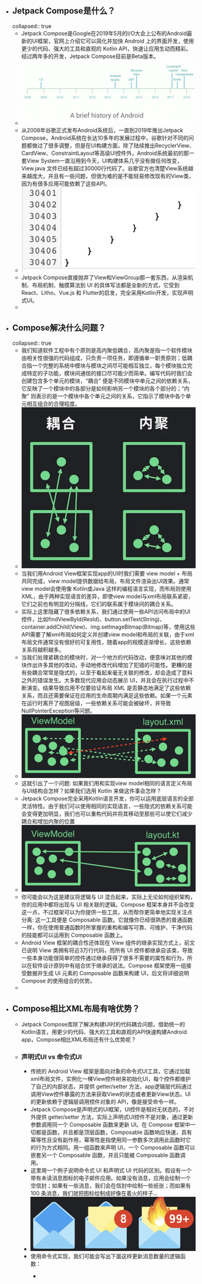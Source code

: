 - ## Jetpack Compose是什么？
  collapsed:: true
	- Jetpack Compose是Google在2019年5月的I/O大会上公布的Android最新的UI框架，官网上介绍它可以简化并加快 Android 上的界面开发，使用更少的代码、强大的工具和直观的 Kotlin API，快速让应用生动而精彩。经过两年多的开发，Jetpack Compose目前是Beta版本。
	- ![image.png](../assets/image_1684322252145_0.png)
	- 从2008年谷歌正式发布Android系统后，一直到2019年推出Jetpack Compose，Android系统在长达10多年的发展过程中，谷歌针对不同的问题都做过了很多调整，但是在UI构建方面，除了陆续推出RecyclerView、CardView、ConstraintLayout等高级UI控件外，Android系统最初的那一套View System一直沿用到今天，UI构建体系几乎没有做任何改变，View.java 文件已经有超过30000行代码了。谷歌官方也清楚View系统越来越庞大，并且有一些问题，但很为难的是不能轻易修改现有的View类，因为有很多应用可能依赖了这些API。
	- ![image.png](../assets/image_1684322268464_0.png)
	- Jetpack Compose直接抛弃了View和ViewGroup那一套东西，从渲染机制、布局机制、触摸算法到 UI 的具体写法都是全新的方式，它受到React、Litho、Vue.js 和 Flutter的启发，完全采用Kotlin开发，实现声明式UI。
	-
- ## Compose解决什么问题？
  collapsed:: true
	- 我们知道软件工程中有个原则是高内聚低耦合，高内聚是指一个软件模块由相关性很强的代码组成，只负责一项任务，即遵循单一职责原则；低耦合指一个完整的系统中模块与模块之间尽可能相互独立，每个模块独立完成特定的子功能，模块间通信的接口尽可能少而简单。编写代码时我们会创建包含多个单元的模块，“耦合” 便是不同模块中单元之间的依赖关系，它反映了一个模块中的各部分是如何影响另一个模块的各个部分的；“内聚” 则表示的是一个模块中各个单元之间的关系，它指示了模块中各个单元相互组合的合理程度。
	- ![image.png](../assets/image_1684322306701_0.png)
	- 当我们用Android View框架实现app的UI时我们需要 view model + 布局 共同完成，view model提供数据给布局，布局文件渲染出UI效果。通常view model会使用像 Kotlin或Java 这样的编程语言实现，而布局则使用 XML，由于两种实现语言的差异，即使view model与xml布局联系紧密，它们之前也有明显的分隔线，它们的联系属于模块间的耦合关系。
	- 实际上这里隐藏了很多依赖关系，我们通过使用一些API访问布局中的UI控件，比如findViewById(ResId)、button.setText(String)、container.addChild(View)、img.setImageBitmap(Bitmap)等，使用这些API需要了解xml布局如何定义并创建view model和布局的关联，由于xml布局文件通常没有很好的可复用性，随着app的规模逐渐增长，这些依赖关系将越积越多。
	- 当我们处理紧耦合的模块时，对一个地方的代码改动，便意味对其他的模块作出许多其他的改动，手动地修改代码增加了犯错的可能性。更糟的是有些耦合常常是隐式的，以至于看起来毫无关联的修改，却会造成了意料之外的错误发生。大多数现代应用会动态展示 UI，并且会在执行过程中不断演变。结果导致应用不仅要验证布局 XML 是否静态地满足了这些依赖关系，而且还需要保证在应用的生命周期内满足这些依赖。如果一个元素在运行时离开了视图层级，一些依赖关系可能会被破坏，并导致NullPointerException等问题。
	- ![image.png](../assets/image_1684322325237_0.png)
	- 这就引出了一个问题: 如果我们用和实现view model相同的语言定义布局与UI结构会怎样？如果我们选用 Kotlin 来做这件事会怎样？
	- Jetpack Compose完全采用Kotlin语言开发，你可以运用底层语言的全部灵活特性。由于我们可以使用相同的实现语言，一些隐式的依赖关系可能会变得更加明显，我们也可以重构代码并将其移动至那些可以使它们减少耦合和增加内聚的位置
	- ![image.png](../assets/image_1684322341823_0.png)
	- 你可能会以为这是建议将逻辑与 UI 混合起来，实际上无论如何组织架构，你的应用中都将出现与 UI 相关联的逻辑。Compose 框架本身并不会改变这一点，不过框架可以为你提供一些工具，从而帮你更简单地实现关注点分离: 这一工具便是 Composable 函数。它就像你已经很熟悉的普通函数一样，你在使用普通函数时所掌握的重构和编写可靠、可维护、干净代码的技能都可以运用到 Composable 函数上。
	- Android View 框架的耦合性还体现在 View 组件的继承实现方式上，前文已说明 View 类拥有将近3万行代码，而所有 UI 控件都继承自该类，导致一些本身功能很简单的控件通过继承获得了很多不需要的属性和行为，所以在软件设计原则中有组合优于继承的说法。Compose 框架使用一组接受数据并生成 UI 元素的 Composable 函数来构建 UI，后文将详细说明 Compose 的使用组合的优势。
	-
- ## Compose相比XML布局有啥优势？
	- Jetpack Compose库除了解决构建UI时的代码耦合问题，借助统一的Kotlin语言，用更少的代码、强大的工具和直观的API快速构建Android app，Compose相比XML布局还有什么优势呢？
	- ### 声明式UI vs 命令式UI
		- 传统的 Android View 框架是面向对象的命令式UI工具，它通过加载xml布局文件，实例化一棵View控件树来初始化UI，每个控件都维护了自己的内部状态，并提供 getter/setter 方法，app逻辑层代码通过调用View控件暴露的方法来获取View的状态或者更新View状态。UI的更新依赖于逻辑层调用控件对象的 API，像是接受命令一样。
		- Jetpack Compose是声明式的UI框架，UI控件是相对无状态的，不对外提供 getter/setter 方法，实际上声明式UI控件不是对象，通过更新参数调用同一个 Composable 函数来更新 UI。在 Compose 框架中一切都是函数，并且都是顶层函数，Composable 函数响应快速，具有幂等性且没有副作用，幂等性是指使用同一参数多次调用此函数时它的行为方式相同。用一组函数来声明 UI，一个 Composable 函数可以嵌套另一个 Composable 函数，并且只能被 Composable 函数调用。
		- 这里用一个例子说明命令式 UI 和声明式 UI 代码的区别。假设有一个带有未读消息图标的电子邮件应用。如果没有消息，应用会绘制一个空信封；如果有一些消息，我们会在信封中绘制一些纸张；而如果有 100 条消息，我们就把图标绘制成好像在着火的样子…
		- ![image.png](../assets/image_1684322414849_0.png)
		- 使用命令式实现，我们可能会写出下面这样更新消息数量的逻辑函数：
			- ``````